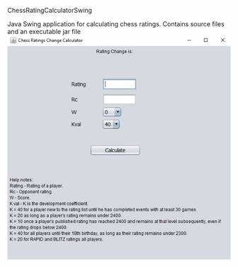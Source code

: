 ChessRatingCalculatorSwing

Java Swing application for calculating chess ratings. Contains source files and an executable jar file
![Rating Calculator](https://github.com/vladimirgligic/ChessRatingCalculatorSwing/blob/Pictures/ChessCalc.jpg?raw=true)

